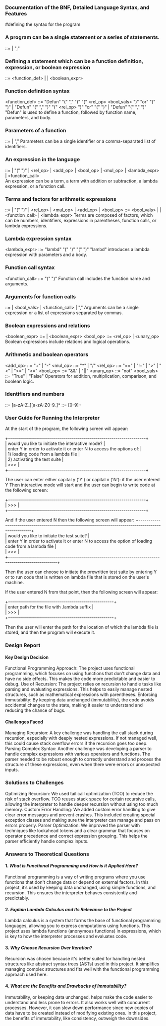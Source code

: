 ### Documentation of the BNF, Detailed Language Syntax, and Features
#defining the syntax for the program

### A program can be a single statement or a series of statements.
<program> ::= <statement> | <statement> ";" <program>

### Defining a statement which can be a function definition, expression, or boolean expression
<statement> ::= <function_def> | <expression> | <boolean_expr>

### Function definition syntax
<function_def> ::= "Defun" "(" <identifier> "," <parameters> ")" "(" <identifier> <rel_op> <bool_vals> ")" "or" "(" <expression> ")" | "Defun" "(" <identifier> "," <parameters> ")" "(" <identifier> <rel_op> <number> ")" "or" "(" <expression> ")" | "Defun" "(" <identifier> "," <parameters> ")" <expression>
"Defun" is used to define a function, followed by function name, parameters, and body.

### Parameters of a function
<parameters> ::= <identifier> | <parameters> "," <parameters>
Parameters can be a single identifier or a comma-separated list of identifiers.

### An expression in the language
<expression> ::= <term> | "(" <expression> ")" | <expression> <rel_op> <term> | <expression> <add_op> <term> | <expression> <bool_op> <term> | <expression> <mul_op> <term> | <lambda_expr> | <function_call>  
An expression can be a term, a term with addition or subtraction, a lambda expression, or a function call.

### Terms and factors for arithmetic expressions
<term> ::= <factor> | "(" <term> ")" | <term> <rel_op> <factor> |<term> <mul_op> <factor> | <term> <add_op> <factor> | <term> <bool_op> <factor>
<factor> ::= <bool_vals> | <number> | <function_call> | <lambda_expr>
Terms are composed of factors, which can be numbers, identifiers, expressions in parentheses, function calls, or lambda expressions.

### Lambda expression syntax
<lambda_expr> ::= "lambd" "(" <parameters> ")" "(" <expression> ")"
"lambd" introduces a lambda expression with parameters and a body.

### Function call syntax
<function_call> ::= <identifier> "(" <arguments> ")"
Function call includes the function name and arguments.

### Arguments for function calls
<arguments> ::= <number> | <bool_vals> | <function_call> | <arguments> "," <arguments>
Arguments can be a single expression or a list of expressions separated by commas.

### Boolean expressions and relations
<boolean_expr> ::= <relation> | <boolean_expr> <bool_op> <relation>
<relation> ::= <expression> <rel_op> <expression> | <unary_op> <expression>
Boolean expressions include relations and logical operations.

### Arithmetic and boolean operators
<add_op> ::= "+" | "-"
<mul_op> ::= "*" | "/"
<rel_op> ::= "==" | "!=" | ">" | "<" | ">=" | "<="
<bool_op> ::= "&&" | "||"
<unary_op> ::= "not"
<bool_vals> ::= "True" | "False"
Operators for addition, multiplication, comparison, and boolean logic.

### Identifiers and numbers
<identifier> ::= [a-zA-Z_][a-zA-Z0-9_]*
<number> ::= [0-9]+


### User Guide for Running the Interpreter
At the start of the program, the following screen will appear:

+---------------------------------------------------------------------+ <br />
| would you like to initiate the interactive mode?                    | <br />
| enter Y in order to activate it or enter N to access the options of:| <br />
| 1) loading code from a lambda file                                  | <br />
| 2) activating the test suite                                        | <br />
| >>>                                                                 | <br />
+---------------------------------------------------------------------+ <br />

The user can enter either capital y ('Y') or capital n ('N'):
if the user entered Y Then interactive mode will start and the user can begin to write code at the following screen:

+---------------------------------------------------------------------+ <br />
|	>>>							                                                    | <br />
+---------------------------------------------------------------------+ <br />

And if the user entered N then the following screen will appear:
+------------------------------------------------------------------------------------------------------+ <br />
|	would you like to initiate the test suite?                                                           | <br />
|	enter Y in order to activate it or enter N to access the option of loading code from a lambda file   | <br />
|	>>>			                                                                                				     | <br />
+------------------------------------------------------------------------------------------------------+ <br />

Then the user can choose to initiate the prewritten test suite by entering Y or to run code that is written on lambda file that is stored on the user's machine.

If the user entered N from that point, then the following screen will appear: 

+-----------------------------------------------------+ <br />
|	enter path for the file with .lambda suffix	        | <br />
|	>>>								                                  | <br />
+-----------------------------------------------------+ <br />

Then the user will enter the path for the location of which the lambda file is stored, 
and then the program will execute it.

### Design Report
#### Key Design Decision
Functional Programming Approach: The project uses functional programming, which focuses on using functions that don't change data and have no side effects. This makes the code more predictable and easier to debug.
Use of Recursion: The project relies on recursion to handle tasks like parsing and evaluating expressions. This helps to easily manage nested structures, such as mathematical expressions with parentheses.
Enforcing Immutability: By keeping data unchanged (immutability), the code avoids accidental changes to the state, making it easier to understand and reducing the chance of bugs.

#### Challenges Faced 
Managing Recursion: A key challenge was handling the call stack during recursion, especially with deeply nested expressions. If not managed well, this could cause stack overflow errors if the recursion goes too deep.
Parsing Complex Syntax: Another challenge was developing a parser to handle complex expressions with various operators and functions. The parser needed to be robust enough to correctly understand and process the structure of these expressions, even when there were errors or unexpected inputs.

### Solutions to Challenges
Optimizing Recursion: We used tail call optimization (TCO) to reduce the risk of stack overflow. TCO reuses stack space for certain recursive calls, allowing the interpreter to handle deeper recursion without using too much memory.
Custom Error Handling: We added custom error handling to give clear error messages and prevent crashes. This included creating special exception classes and making sure the interpreter can manage and pass on errors properly.
Parser Optimization: We improved the parser with techniques like lookahead tokens and a clear grammar that focuses on operator precedence and correct expression grouping. This helps the parser efficiently handle complex inputs.

### Answers to Theoretical Questions
#### 1. *What is Functional Programming and How is it Applied Here?*
Functional programming is a way of writing programs where you use functions that don't change data or depend on external factors. In this project, it’s used by keeping data unchanged, using simple functions, and recursion. This ensures the interpreter behaves consistently and predictably.
#### 2. *Explain Lambda Calculus and Its Relevance to the Project*  
Lambda calculus is a system that forms the base of functional programming languages, allowing you to express computations using functions. This project uses lambda functions (anonymous functions) in expressions, which is key to how the interpreter processes and evaluates code.
#### 3. *Why Choose Recursion Over Iteration?*
Recursion was chosen because it's better suited for handling nested structures like abstract syntax trees (ASTs) used in this project. It simplifies managing complex structures and fits well with the functional programming approach used here.
#### 4. *What are the Benefits and Drawbacks of Immutability?*
Immutability, or keeping data unchanged, helps make the code easier to understand and less prone to errors. 
It also works well with concurrent processes. However, it can slow down performance since new copies of data have to be created instead of modifying existing ones. In this project, the benefits of immutability, like consistency, outweigh the downsides.
